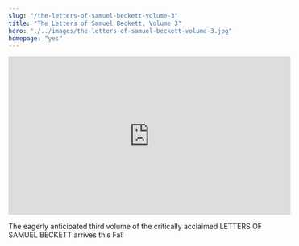 ```yaml
--- 
slug: "/the-letters-of-samuel-beckett-volume-3"
title: "The Letters of Samuel Beckett, Volume 3"
hero: "./../images/the-letters-of-samuel-beckett-volume-3.jpg"
homepage: "yes"
---
```


<iframe width="560" height="315" src="https://www.youtube.com/embed/DdFTVu7v4_k" frameborder="0" allow="accelerometer; autoplay; encrypted-media; gyroscope; picture-in-picture" allowfullscreen></iframe>

The eagerly anticipated third volume of the critically acclaimed LETTERS OF SAMUEL BECKETT arrives this Fall
